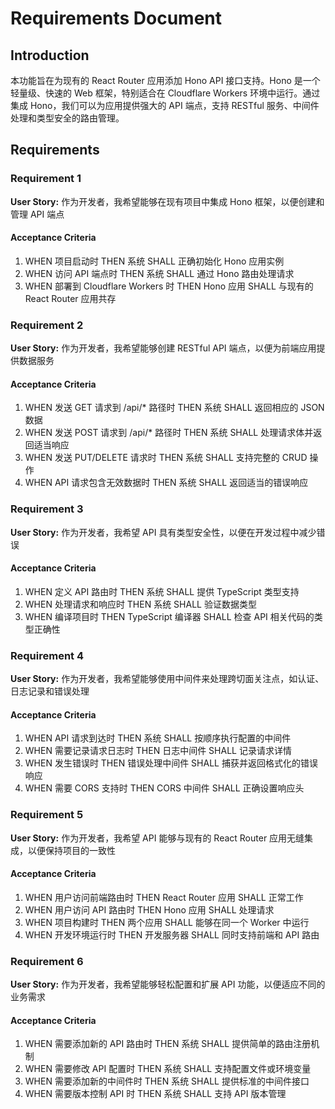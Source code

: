 # Requirements Document

## Introduction

本功能旨在为现有的 React Router 应用添加 Hono API 接口支持。Hono 是一个轻量级、快速的 Web 框架，特别适合在 Cloudflare Workers 环境中运行。通过集成 Hono，我们可以为应用提供强大的 API 端点，支持 RESTful 服务、中间件处理和类型安全的路由管理。

## Requirements

### Requirement 1

**User Story:** 作为开发者，我希望能够在现有项目中集成 Hono 框架，以便创建和管理 API 端点

#### Acceptance Criteria

1. WHEN 项目启动时 THEN 系统 SHALL 正确初始化 Hono 应用实例
2. WHEN 访问 API 端点时 THEN 系统 SHALL 通过 Hono 路由处理请求
3. WHEN 部署到 Cloudflare Workers 时 THEN Hono 应用 SHALL 与现有的 React Router 应用共存

### Requirement 2

**User Story:** 作为开发者，我希望能够创建 RESTful API 端点，以便为前端应用提供数据服务

#### Acceptance Criteria

1. WHEN 发送 GET 请求到 /api/* 路径时 THEN 系统 SHALL 返回相应的 JSON 数据
2. WHEN 发送 POST 请求到 /api/* 路径时 THEN 系统 SHALL 处理请求体并返回适当响应
3. WHEN 发送 PUT/DELETE 请求时 THEN 系统 SHALL 支持完整的 CRUD 操作
4. WHEN API 请求包含无效数据时 THEN 系统 SHALL 返回适当的错误响应

### Requirement 3

**User Story:** 作为开发者，我希望 API 具有类型安全性，以便在开发过程中减少错误

#### Acceptance Criteria

1. WHEN 定义 API 路由时 THEN 系统 SHALL 提供 TypeScript 类型支持
2. WHEN 处理请求和响应时 THEN 系统 SHALL 验证数据类型
3. WHEN 编译项目时 THEN TypeScript 编译器 SHALL 检查 API 相关代码的类型正确性

### Requirement 4

**User Story:** 作为开发者，我希望能够使用中间件来处理跨切面关注点，如认证、日志记录和错误处理

#### Acceptance Criteria

1. WHEN API 请求到达时 THEN 系统 SHALL 按顺序执行配置的中间件
2. WHEN 需要记录请求日志时 THEN 日志中间件 SHALL 记录请求详情
3. WHEN 发生错误时 THEN 错误处理中间件 SHALL 捕获并返回格式化的错误响应
4. WHEN 需要 CORS 支持时 THEN CORS 中间件 SHALL 正确设置响应头

### Requirement 5

**User Story:** 作为开发者，我希望 API 能够与现有的 React Router 应用无缝集成，以便保持项目的一致性

#### Acceptance Criteria

1. WHEN 用户访问前端路由时 THEN React Router 应用 SHALL 正常工作
2. WHEN 用户访问 API 路由时 THEN Hono 应用 SHALL 处理请求
3. WHEN 项目构建时 THEN 两个应用 SHALL 能够在同一个 Worker 中运行
4. WHEN 开发环境运行时 THEN 开发服务器 SHALL 同时支持前端和 API 路由

### Requirement 6

**User Story:** 作为开发者，我希望能够轻松配置和扩展 API 功能，以便适应不同的业务需求

#### Acceptance Criteria

1. WHEN 需要添加新的 API 路由时 THEN 系统 SHALL 提供简单的路由注册机制
2. WHEN 需要修改 API 配置时 THEN 系统 SHALL 支持配置文件或环境变量
3. WHEN 需要添加新的中间件时 THEN 系统 SHALL 提供标准的中间件接口
4. WHEN 需要版本控制 API 时 THEN 系统 SHALL 支持 API 版本管理